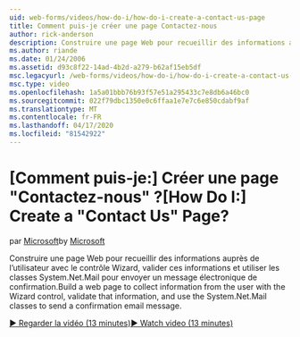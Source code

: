 ```yaml
---
uid: web-forms/videos/how-do-i/how-do-i-create-a-contact-us-page
title: Comment puis-je créer une page Contactez-nous
author: rick-anderson
description: Construire une page Web pour recueillir des informations auprès de l’utilisateur avec le contrôle Wizard, valider ces informations, et utiliser les classes System.Net.Mail pour envoyer un confi ...
ms.author: riande
ms.date: 01/24/2006
ms.assetid: d93c8f22-14ad-4b2d-a279-b62af15eb5df
msc.legacyurl: /web-forms/videos/how-do-i/how-do-i-create-a-contact-us-page
msc.type: video
ms.openlocfilehash: 1a5a01bbb76b93f57e51a295433c7e8db6a46bc0
ms.sourcegitcommit: 022f79dbc1350e0c6ffaa1e7e7c6e850cdabf9af
ms.translationtype: MT
ms.contentlocale: fr-FR
ms.lasthandoff: 04/17/2020
ms.locfileid: "81542922"
---
```

# <a name="how-do-i-create-a-contact-us-page"></a><span data-ttu-id="a6d47-103">[Comment puis-je:] Créer une page "Contactez-nous" ?</span><span class="sxs-lookup"><span data-stu-id="a6d47-103">[How Do I:] Create a "Contact Us" Page?</span></span>

<span data-ttu-id="a6d47-104">par [Microsoft](https://github.com/microsoft)</span><span class="sxs-lookup"><span data-stu-id="a6d47-104">by [Microsoft](https://github.com/microsoft)</span></span>

<span data-ttu-id="a6d47-105">Construire une page Web pour recueillir des informations auprès de l’utilisateur avec le contrôle Wizard, valider ces informations et utiliser les classes System.Net.Mail pour envoyer un message électronique de confirmation.</span><span class="sxs-lookup"><span data-stu-id="a6d47-105">Build a web page to collect information from the user with the Wizard control, validate that information, and use the System.Net.Mail classes to send a confirmation email message.</span></span>

[<span data-ttu-id="a6d47-106">&#9654; Regarder la vidéo (13 minutes)</span><span class="sxs-lookup"><span data-stu-id="a6d47-106">&#9654; Watch video (13 minutes)</span></span>](https://channel9.msdn.com/Blogs/ASP-NET-Site-Videos/how-do-i-create-a-contact-us-page)
